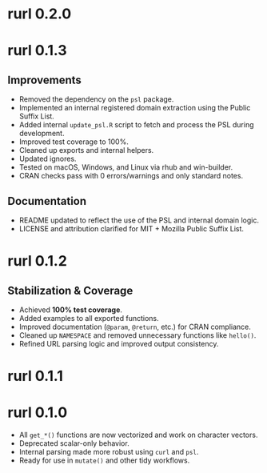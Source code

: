 # rurl 0.2.0

# rurl 0.1.3

## Improvements

- Removed the dependency on the `psl` package.
- Implemented an internal registered domain extraction using the Public Suffix List.
- Added internal `update_psl.R` script to fetch and process the PSL during development.
- Improved test coverage to 100%.
- Cleaned up exports and internal helpers.
- Updated ignores.
- Tested on macOS, Windows, and Linux via rhub and win-builder.  
- CRAN checks pass with 0 errors/warnings and only standard notes.

## Documentation

- README updated to reflect the use of the PSL and internal domain logic.
- LICENSE and attribution clarified for MIT + Mozilla Public Suffix List.

# rurl 0.1.2

## Stabilization & Coverage

- Achieved **100% test coverage**.
- Added examples to all exported functions.
- Improved documentation (`@param`, `@return`, etc.) for CRAN compliance.
- Cleaned up `NAMESPACE` and removed unnecessary functions like `hello()`.
- Refined URL parsing logic and improved output consistency.

# rurl 0.1.1

# rurl 0.1.0

- All `get_*()` functions are now vectorized and work on character vectors.
- Deprecated scalar-only behavior.
- Internal parsing made more robust using `curl` and `psl`.
- Ready for use in `mutate()` and other tidy workflows.
